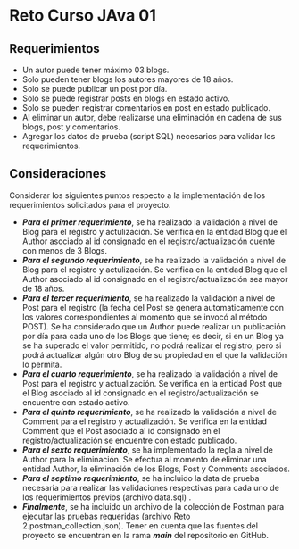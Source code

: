 # Reto Curso JAva 01

## Requerimientos
- Un autor puede tener máximo 03 blogs.
- Solo pueden tener blogs los autores mayores de 18 años.
- Solo se puede publicar un post por día.
- Solo se puede registrar posts en blogs en estado activo.
- Solo se pueden registrar comentarios en post en estado publicado.
- Al eliminar un autor, debe realizarse una eliminación en cadena de sus blogs, post y
comentarios.
- Agregar los datos de prueba (script SQL) necesarios para validar los requerimientos.

## Consideraciones
Considerar los siguientes puntos respecto a la implementación de los requerimientos solicitados para el proyecto.

- ***Para el primer requerimiento***, se ha realizado la validación a nivel de Blog para el registro y actulización. Se verifica en la entidad Blog que el Author asociado al id consignado en el registro/actualización cuente con menos de 3 Blogs.
- ***Para el segundo requerimiento***, se ha realizado la validación a nivel de Blog para el registro y actulización. Se verifica en la entidad Blog que el Author asociado al id consignado en el registro/actualización sea mayor de 18 años.
- ***Para el tercer requerimiento***, se ha realizado la validación a nivel de Post para el registro (la fecha del Post se genera automaticamente con los valores correspondientes al momento que se invocó al método POST). Se ha considerado que un Author puede realizar un publicación por día para cada uno de los Blogs que tiene; es decir, si en un Blog ya se ha superado el valor permitido, no podrá realizar el registro, pero si podrá actualizar algún otro Blog de su propiedad en el que la validación lo permita.
- ***Para el cuarto requerimiento***, se ha realizado la validación a nivel de Post para el registro y actualización. Se verifica en la entidad Post que el Blog asociado al id consignado en el registro/actualización se encuentre con estado activo.
- ***Para el quinto requerimiento***, se ha realizado la validación a nivel de Comment para el registro y actualización. Se verifica en la entidad Comment que el Post asociado al id consignado en el registro/actualización se encuentre con estado publicado.
- ***Para el sexto requerimiento***, se ha implementado la regla a nivel de Author para la eliminación. Se efectua al momento de eliminar una entidad Author, la eliminación de los Blogs, Post y Comments asociados.
- ***Para el septimo requerimiento***, se ha incluido la data de prueba necesaria para realizar las validaciones respectivas para cada uno de los requerimientos previos (archivo data.sql) .
- ***Finalmente***, se ha incluido un archivo de la colección de Postman para ejecutar las pruebas requeridas (archivo Reto 2.postman_collection.json). Tener en cuenta que las fuentes del proyecto se encuentran en la rama ***main*** del repositorio en GitHub.